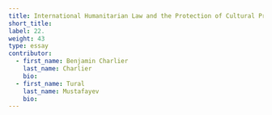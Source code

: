 ```yaml
---
title: International Humanitarian Law and the Protection of Cultural Property
short_title:
label: 22.
weight: 43
type: essay
contributor:
  - first_name: Benjamin Charlier  
    last_name: Charlier
    bio:
  - first_name: Tural
    last_name: Mustafayev
    bio:
---
```

